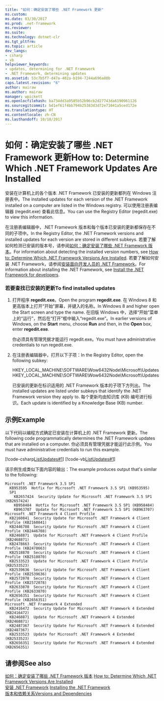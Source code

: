 ```yaml
---
title: "如何：确定安装了哪些 .NET Framework 更新"
ms.custom: 
ms.date: 03/30/2017
ms.prod: .net-framework
ms.reviewer: 
ms.suite: 
ms.technology: dotnet-clr
ms.tgt_pltfrm: 
ms.topic: article
dev_langs:
- csharp
- vb
helpviewer_keywords:
- updates, determining for .NET Framework
- .NET Framework, determining updates
ms.assetid: 53c7b5f7-d47a-402a-b194-7244a696a88b
caps.latest.revision: "6"
author: mairaw
ms.author: mairaw
manager: wpickett
ms.openlocfilehash: ba734dd3a9585b52b96cb2d27743da6190961126
ms.sourcegitcommit: bd1ef61f4bb794b25383d3d72e71041a5ced172e
ms.translationtype: HT
ms.contentlocale: zh-CN
ms.lasthandoff: 10/18/2017
---
```

# <a name="how-to-determine-which-net-framework-updates-are-installed"></a><span data-ttu-id="a292b-102">如何：确定安装了哪些 .NET Framework 更新</span><span class="sxs-lookup"><span data-stu-id="a292b-102">How to: Determine Which .NET Framework Updates Are Installed</span></span>
<span data-ttu-id="a292b-103">安装在计算机上的各个版本 .NET Framework 已安装的更新都列在 Windows 注册表中。</span><span class="sxs-lookup"><span data-stu-id="a292b-103">The installed updates for each version of the .NET Framework installed on a computer are listed in the Windows registry.</span></span> <span data-ttu-id="a292b-104">可以使用注册表编辑器 (regedit.exe) 查看此信息。</span><span class="sxs-lookup"><span data-stu-id="a292b-104">You can use the Registry Editor (regedit.exe) to view this information.</span></span>  
  
 <span data-ttu-id="a292b-105">在注册表编辑器中，.NET Framework 版本和每个版本已安装的更新都保存在不同的子项中。</span><span class="sxs-lookup"><span data-stu-id="a292b-105">In the Registry Editor, the .NET Framework versions and installed updates for each version are stored in different subkeys.</span></span> <span data-ttu-id="a292b-106">若要了解如何检测已安装的版本号，请参阅[如何：确定安装了哪些 .NET Framework 版本](../../../docs/framework/migration-guide/how-to-determine-which-versions-are-installed.md)。</span><span class="sxs-lookup"><span data-stu-id="a292b-106">For information about detecting the installed version numbers, see [How to: Determine Which .NET Framework Versions Are Installed](../../../docs/framework/migration-guide/how-to-determine-which-versions-are-installed.md).</span></span> <span data-ttu-id="a292b-107">若要了解如何安装 .NET Framework，请参阅[安装面向开发人员的 .NET Framework](../../../docs/framework/install/guide-for-developers.md)。</span><span class="sxs-lookup"><span data-stu-id="a292b-107">For information about installing the .NET Framework, see [Install the .NET Framework for developers](../../../docs/framework/install/guide-for-developers.md).</span></span>  
  
### <a name="to-find-installed-updates"></a><span data-ttu-id="a292b-108">若要查找已安装的更新</span><span class="sxs-lookup"><span data-stu-id="a292b-108">To find installed updates</span></span>  
  
1.  <span data-ttu-id="a292b-109">打开程序 **regedit.exe**。</span><span class="sxs-lookup"><span data-stu-id="a292b-109">Open the program **regedit.exe**.</span></span> <span data-ttu-id="a292b-110">在 Windows 8 和更高版本上打开“开始”屏幕，并键入的名称。</span><span class="sxs-lookup"><span data-stu-id="a292b-110">In Windows 8 and higher open the Start screen and type the name.</span></span> <span data-ttu-id="a292b-111">在旧版 Windows 中，选择“开始”菜单上的“运行”，然后在“打开”框中输入“regedit.exe”。</span><span class="sxs-lookup"><span data-stu-id="a292b-111">In earlier versions of Windows, on the **Start** menu, choose **Run** and then, in the **Open** box, enter **regedit.exe**.</span></span>  
  
     <span data-ttu-id="a292b-112">你必须具有管理凭据才能运行 regedit.exe。</span><span class="sxs-lookup"><span data-stu-id="a292b-112">You must have administrative credentials to run regedit.exe.</span></span>  
  
2.  <span data-ttu-id="a292b-113">在注册表编辑器中，打开以下子项：</span><span class="sxs-lookup"><span data-stu-id="a292b-113">In the Registry Editor, open the following subkey:</span></span>  
  
     <span data-ttu-id="a292b-114">HKEY_LOCAL_MACHINE\SOFTWARE\Wow6432Node\Microsoft\Updates</span><span class="sxs-lookup"><span data-stu-id="a292b-114">HKEY_LOCAL_MACHINE\SOFTWARE\Wow6432Node\Microsoft\Updates</span></span>  
  
     <span data-ttu-id="a292b-115">已安装的更新在标识适用的 .NET Framework 版本的子项下方列出。</span><span class="sxs-lookup"><span data-stu-id="a292b-115">The installed updates are listed under subkeys that identify the .NET Framework version they apply to.</span></span> <span data-ttu-id="a292b-116">每个更新均由知识库 (KB) 编号进行标识。</span><span class="sxs-lookup"><span data-stu-id="a292b-116">Each update is identified by a Knowledge Base (KB) number.</span></span>  
  
## <a name="example"></a><span data-ttu-id="a292b-117">示例</span><span class="sxs-lookup"><span data-stu-id="a292b-117">Example</span></span>  
 <span data-ttu-id="a292b-118">以下代码以编程方式确定已安装在计算机上的 .NET Framework 更新。</span><span class="sxs-lookup"><span data-stu-id="a292b-118">The following code programmatically determines the .NET Framework updates that are installed on a computer.</span></span> <span data-ttu-id="a292b-119">你必须具有管理凭据才能运行此示例。</span><span class="sxs-lookup"><span data-stu-id="a292b-119">You must have administrative credentials to run this example.</span></span>  
  
 [!code-csharp[ListUpdates#1](../../../samples/snippets/csharp/VS_Snippets_CLR/listupdates/cs/program.cs#1)]
 [!code-vb[ListUpdates#1](../../../samples/snippets/visualbasic/VS_Snippets_CLR/listupdates/vb/program.vb#1)]  
  
 <span data-ttu-id="a292b-120">该示例生成类似下面内容的输出：</span><span class="sxs-lookup"><span data-stu-id="a292b-120">The example produces output that's similar to the following:</span></span>  
  
```  
Microsoft .NET Framework 3.5 SP1  
  KB953595  Hotfix for Microsoft .NET Framework 3.5 SP1 (KB953595)  
  SP1  
    KB2657424  Security Update for Microsoft .NET Framework 3.5 SP1 (KB2657424)  
    KB958484  Hotfix for Microsoft .NET Framework 3.5 SP1 (KB958484)  
    KB963707  Update for Microsoft .NET Framework 3.5 SP1 (KB963707)  
Microsoft .NET Framework 4 Client Profile  
  KB2160841  Security Update for Microsoft .NET Framework 4 Client Profile (KB2160841)  
  KB2446708  Security Update for Microsoft .NET Framework 4 Client Profile (KB2446708)  
  KB2468871  Update for Microsoft .NET Framework 4 Client Profile (KB2468871)  
  KB2478663  Security Update for Microsoft .NET Framework 4 Client Profile (KB2478663)  
  KB2518870  Security Update for Microsoft .NET Framework 4 Client Profile (KB2518870)  
  KB2533523  Update for Microsoft .NET Framework 4 Client Profile (KB2533523)  
  KB2539636  Security Update for Microsoft .NET Framework 4 Client Profile (KB2539636)  
  KB2572078  Security Update for Microsoft .NET Framework 4 Client Profile (KB2572078)  
  KB2633870  Security Update for Microsoft .NET Framework 4 Client Profile (KB2633870)  
  KB2656351  Security Update for Microsoft .NET Framework 4 Client Profile (KB2656351)  
Microsoft .NET Framework 4 Extended  
  KB2416472  Security Update for Microsoft .NET Framework 4 Extended (KB2416472)  
  KB2468871  Update for Microsoft .NET Framework 4 Extended (KB2468871)  
  KB2487367  Security Update for Microsoft .NET Framework 4 Extended (KB2487367)  
  KB2533523  Update for Microsoft .NET Framework 4 Extended (KB2533523)  
  KB2656351  Security Update for Microsoft .NET Framework 4 Extended (KB2656351)  
```  
  
## <a name="see-also"></a><span data-ttu-id="a292b-121">请参阅</span><span class="sxs-lookup"><span data-stu-id="a292b-121">See also</span></span>

<span data-ttu-id="a292b-122">[如何：确定安装了哪些 .NET Framework 版本](../../../docs/framework/migration-guide/how-to-determine-which-versions-are-installed.md) </span><span class="sxs-lookup"><span data-stu-id="a292b-122">[How to: Determine Which .NET Framework Versions Are Installed](../../../docs/framework/migration-guide/how-to-determine-which-versions-are-installed.md) </span></span>  
<span data-ttu-id="a292b-123">[安装 .NET Framework](../../../docs/framework/install/guide-for-developers.md) </span><span class="sxs-lookup"><span data-stu-id="a292b-123">[Installing the .NET Framework](../../../docs/framework/install/guide-for-developers.md) </span></span>  
[<span data-ttu-id="a292b-124">版本和依赖关系</span><span class="sxs-lookup"><span data-stu-id="a292b-124">Versions and Dependencies</span></span>](../../../docs/framework/migration-guide/versions-and-dependencies.md)
